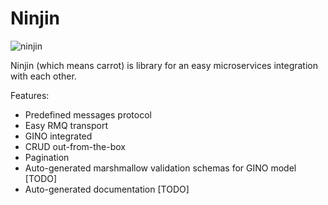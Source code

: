 # Ninjin

![ninjin](https://github.com/fu2re/ninjin/blob/master/doc/ninjin.png?raw=true)

Ninjin (which means carrot) is library for an easy microservices integration with each other. 

Features:
- Predefined messages protocol
- Easy RMQ transport
- GINO integrated
- CRUD out-from-the-box
- Pagination
- Auto-generated marshmallow validation schemas for GINO model [TODO]
- Auto-generated documentation [TODO]